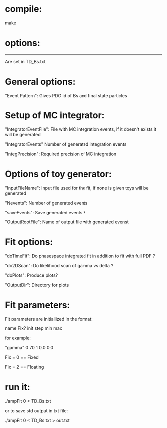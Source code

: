 # compile:
make

# options:
--------------------------------
Are set in TD_Bs.txt

# General options:

"Event Pattern": Gives PDG id of Bs and final state particles 

# Setup of MC integrator:

"IntegratorEventFile": File with MC integration events, if it doesn't exists it will be generated

"IntegratorEvents"	Number of generated integration events

"IntegPrecision": Required precision of MC integration


# Options of toy generator:

"InputFileName": Input file used for the fit, if none is given toys will be generated

"Nevents": Number of generated events

"saveEvents": Save generated events ?

"OutputRootFile": Name of output file with generated evenst

# Fit options:

"doTimeFit": Do phasespace integrated fit in addition to fit with full PDF ?

"do2DScan":	Do likelihood scan of gamma vs delta ?

"doPlots":  Produce plots?

"OutputDir":  Directory for plots

# Fit parameters:

Fit parameters are initiallized in the format:

name		Fix?	init	step	min	max

for example:

"gamma"		0 70 1 0.0 0.0

Fix = 0 == Fixed

Fix = 2 == Floating

# run it:
./ampFit 0 < TD_Bs.txt 

or to save std output in txt file:

./ampFit 0 < TD_Bs.txt > out.txt

